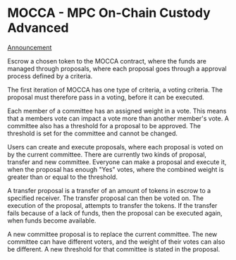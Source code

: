 # MOCCA - MPC On-Chain Custody Advanced

[Announcement](https://partisiablockchain.com/mocca-unveiled-in-davos/)

Escrow a chosen token to the MOCCA contract, where the funds are managed through proposals, where each proposal goes
through a approval process defined by a criteria. 

The first iteration of MOCCA has one type of criteria, a voting criteria. 
The proposal must therefore pass in a voting, before it can be executed.

Each member of a committee has an assigned weight in a vote. This means that a members vote can impact a vote more 
than another member's vote. A committee also has a threshold for a proposal to be approved. 
The threshold is set for the committee and cannot be changed. 

Users can create and execute proposals, where each proposal is voted on by the current committee. There are currently 
two kinds of proposal, transfer and new committee. Everyone can make a proposal and execute it, when the proposal has 
enough "Yes" votes, where the combined weight is greater than or equal to the threshold.

A transfer proposal is a transfer of an amount of tokens in escrow to a specified receiver. The transfer proposal can
then be voted on. The execution of the proposal, attempts to transfer the tokens. If the transfer fails because of a 
lack of funds, then the proposal can be executed again, when funds become available. 

A new committee proposal is to replace the current committee. The new committee can have different voters, and the 
weight of their votes can also be different. A new threshold for that committee is stated in the proposal. 

